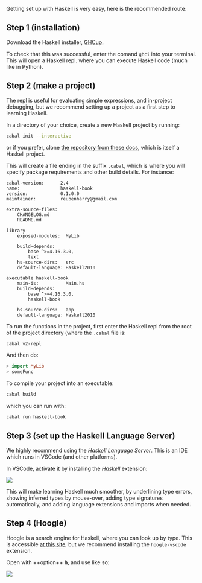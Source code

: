 Getting set up with Haskell is very easy, here is the recommended route:

## Step 1 (installation)

Download the Haskell installer, [GHCup](https://www.haskell.org/ghcup/).

To check that this was successful, enter the comand `ghci` into your terminal. This will open a Haskell repl. where you can execute Haskell code (much like in Python). 


## Step 2 (make a project)

The repl is useful for evaluating simple expressions, and in-project debugging, but we recommend setting up a project as a first step to learning Haskell.

In a directory of your choice, create a new Haskell project by running:

```bash
cabal init --interactive
```

or if you prefer, clone [the repository from these docs](todo), which is itself a Haskell project.

This will create a file ending in the suffix `.cabal`, which is where you will specify package requirements and other build details. For instance:

```cabal
cabal-version:      2.4
name:               haskell-book
version:            0.1.0.0
maintainer:         reubenharry@gmail.com

extra-source-files:
    CHANGELOG.md
    README.md

library
    exposed-modules:  MyLib

    build-depends:    
        base ^>=4.16.3.0,
        text
    hs-source-dirs:   src
    default-language: Haskell2010

executable haskell-book
    main-is:          Main.hs
    build-depends:
        base ^>=4.16.3.0,
        haskell-book

    hs-source-dirs:   app
    default-language: Haskell2010
```

To run the functions in the project, first enter the Haskell repl from the root of the project directory (where the `.cabal` file is:

```bash
cabal v2-repl
```

And then do:

```haskell
> import MyLib
> someFunc
```

To compile your project into an executable:

```bash
cabal build
```

which you can run with:

```bash
cabal run haskell-book
```

## Step 3 (set up the Haskell Language Server)

We highly recommend using the *Haskell Language Server*. This is an IDE which runs in VSCode (and other platforms).

In VSCode, activate it by installing the *Haskell* extension:

![](/img/hls.png)

This will make learning Haskell much smoother, by underlining type errors, showing inferred types by mouse-over, adding type signatures automatically, and adding language extensions and imports when needed.

## Step 4 (Hoogle)

Hoogle is a search engine for Haskell, where you can look up by type. This is accessible [at this site](https://hoogle.haskell.org/), but we recommend installing the `hoogle-vscode` extension. 

Open with ++option++ **h**, and use like so:

![](/img/hoogle.png)
